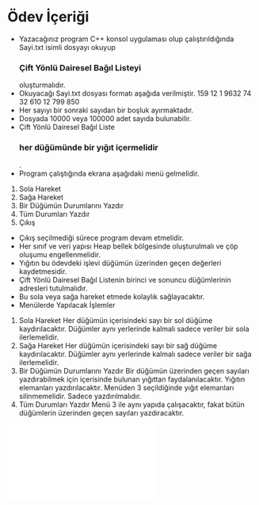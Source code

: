 # Ödev İçeriği 
- Yazacağınız program C++ konsol uygulaması olup çalıştırıldığında Sayi.txt isimli dosyayı okuyup <h3> Çift Yönlü Dairesel Bağıl Listeyi </h3> oluşturmalıdır. 
- Okuyacağı Sayi.txt dosyası formatı aşağıda verilmiştir. 
159 12 1 9632 74 32 610 12 799 850 
- Her sayıyı bir sonraki sayıdan bir boşluk ayırmaktadır.
- Dosyada 10000 veya 100000 adet sayıda bulunabilir. 
- Çift Yönlü Dairesel Bağıl Liste <h3> her düğümünde bir yığıt içermelidir </h3> . 
- Program çalıştığında ekrana aşağıdaki menü gelmelidir. 
1. Sola Hareket 
2. Sağa Hareket 
3. Bir Düğümün Durumlarını Yazdır 
4. Tüm Durumları Yazdır  
5. Çıkış 
- Çıkış seçilmediği sürece program devam etmelidir. 
- Her sınıf ve veri yapısı Heap bellek bölgesinde oluşturulmalı ve çöp oluşumu engellenmelidir.  
- Yığıtın bu ödevdeki işlevi düğümün üzerinden geçen değerleri kaydetmesidir. 
- Çift Yönlü Dairesel Bağıl Listenin birinci ve sonuncu düğümlerinin adresleri tutulmalıdır. 
- Bu sola veya sağa hareket etmede kolaylık sağlayacaktır. 
- Menülerde Yapılacak İşlemler 
1. Sola Hareket 
Her düğümün içerisindeki sayı bir sol düğüme kaydırılacaktır. Düğümler aynı yerlerinde kalmalı sadece veriler bir sola ilerlemelidir. 
2. Sağa Hareket 
Her düğümün içerisindeki sayı bir sağ düğüme kaydırılacaktır. Düğümler aynı yerlerinde kalmalı sadece veriler bir sağa ilerlemelidir. 
3. Bir Düğümün Durumlarını Yazdır 
Bir düğümün üzerinden geçen sayıları yazdırabilmek için içerisinde bulunan yığıttan faydalanılacaktır. Yığıtın elemanları yazdırılacaktır. Menüden 3 seçildiğinde yığıt elemanları silinmemelidir. Sadece yazdırılmalıdır.
4. Tüm Durumları Yazdır 
Menü 3 ile aynı yapıda çalışacaktır, fakat bütün düğümlerin üzerinden geçen sayıları yazdıracaktır. 

![Tüm detaylatı görmek için lütfen tıklayınız .. ](Odev_2.pdf)
